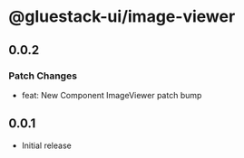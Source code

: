 # @gluestack-ui/image-viewer

## 0.0.2

### Patch Changes

- feat: New Component ImageViewer patch bump

## 0.0.1

- Initial release
